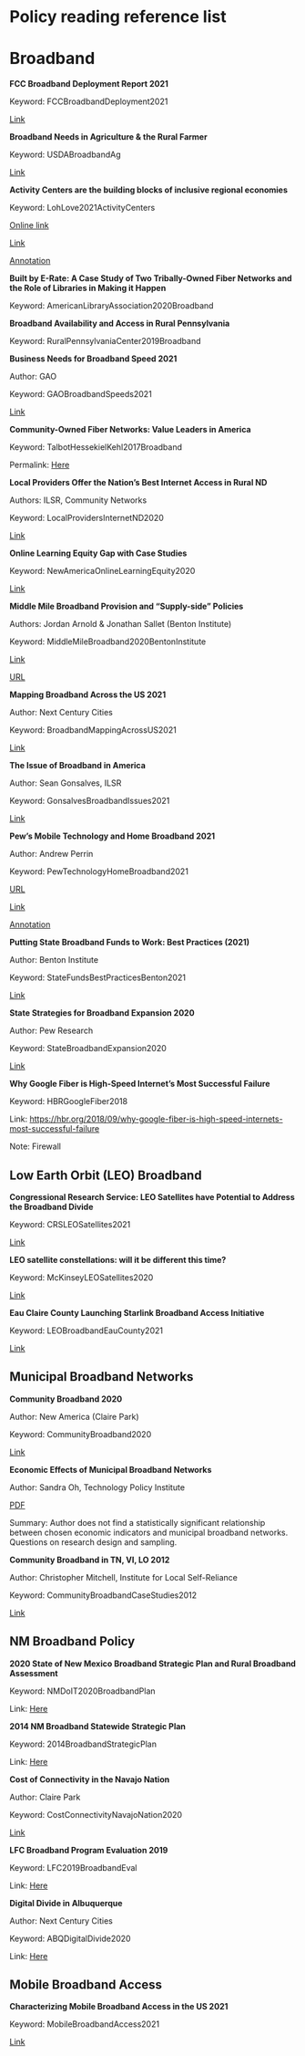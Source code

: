 # Policy reading reference list
    
# Broadband
**FCC Broadband Deployment Report 2021**

Keyword: FCCBroadbandDeployment2021

[Link](https://drive.google.com/file/d/1If0MEOfCsDtKpviHDzSTM4h5Eh7LozCT/view?usp=sharing)

**Broadband Needs in Agriculture & the Rural Farmer**

Keyword: USDABroadbandAg

[Link](https://drive.google.com/file/d/15vnOwg93CTrEBAmQVPj_lJWGt2c-Ah6z/view?usp=sharing)

**Activity Centers are the building blocks of inclusive regional economies**

Keyword: LohLove2021ActivityCenters

[Online link](https://www.brookings.edu/research/the-future-of-the-inclusive-economy-is-in-activity-centers/)

[Link](https://drive.google.com/file/d/1giE6qFKET4KO5fYLdXIRcW3MxjSVz6fQ/view?usp=sharing)

[Annotation](https://docs.google.com/document/d/1RNwZxytMtJg1Oxyv7YwgdIEC58pOk3sUU5K2H029Oz8/edit?usp=sharing)

**Built by E-Rate: A Case Study of Two Tribally-Owned Fiber Networks and the Role of Libraries in Making it Happen**

Keyword: AmericanLibraryAssociation2020Broadband

**Broadband Availability and Access in Rural Pennsylvania**

Keyword: RuralPennsylvaniaCenter2019Broadband

**Business Needs for Broadband Speed 2021**

Author: GAO

Keyword: GAOBroadbandSpeeds2021

[Link](https://drive.google.com/file/d/1OgUNBx-cd47poed_T60qx0UJHD0l5-rY/view?usp=sharing)

**Community-Owned Fiber Networks: Value Leaders in America**

Keyword: TalbotHessekielKehl2017Broadband

Permalink: [Here](http://nrs.harvard.edu/urn-3:HUL.InstRepos:34623859)

**Local Providers Offer the Nation’s Best Internet Access in Rural ND**

Authors: ILSR, Community Networks

Keyword: LocalProvidersInternetND2020

[Link](https://drive.google.com/file/d/1zhsQXfvWPD4Gyn6ZHSx3pmn1hJWDshD1/view?usp=sharing)

**Online Learning Equity Gap with Case Studies**

Keyword: NewAmericaOnlineLearningEquity2020

[Link](https://drive.google.com/file/d/1FIdSqPe2p9VJKoh408meGJuvWjhR3UNC/view?usp=sharing)

**Middle Mile Broadband Provision and “Supply-side” Policies**

Authors: Jordan Arnold & Jonathan Sallet (Benton Institute)

Keyword: MiddleMileBroadband2020BentonInstitute

[Link](https://drive.google.com/file/d/1Qrjzz2e8KS65PsgLx4ULQQHqCB2Wwrs6/view?usp=sharing)

[URL](https://www.benton.org/publications/middle-mile)

**Mapping Broadband Across the US 2021**

Author: Next Century Cities

Keyword: BroadbandMappingAcrossUS2021

[Link](https://drive.google.com/file/d/109H6v03MmaO2Pn064HYw8uYyjcwJUzKT/view?usp=sharing)

**The Issue of Broadband in America**

Author: Sean Gonsalves, ILSR

Keyword: GonsalvesBroadbandIssues2021

[Link](https://drive.google.com/file/d/1XN12_0-dglLNrHoO_s5dJUAlt9dpSgiF/view?usp=sharing)

**Pew’s Mobile Technology and Home Broadband 2021**

Author: Andrew Perrin

Keyword: PewTechnologyHomeBroadband2021

[URL](https://www.pewresearch.org/internet/2021/06/03/mobile-technology-and-home-broadband-2021/)

[Link](https://drive.google.com/file/d/1u8tCLqMDwFd9t9PJ8hUoce2YIG1FjSIi/view?usp=sharing)

[Annotation](https://docs.google.com/document/d/1T4EwOP1yeopjVd3q1YsJkFBGEckKH1Ez2wCHPFbl6Gw/edit?usp=sharing)

**Putting State Broadband Funds to Work: Best Practices (2021)**

Author: Benton Institute

Keyword: StateFundsBestPracticesBenton2021

[Link](https://drive.google.com/file/d/1pJJXlFSZVcvLXrIPWdNmQHf_eNHc6_ae/view?usp=sharing)

**State Strategies for Broadband Expansion 2020**

Author: Pew Research

Keyword: StateBroadbandExpansion2020

[Link](https://drive.google.com/file/d/1uea6qT3VIZbdeKJsXT-mMk-StFcqVGAo/view?usp=sharing)

**Why Google Fiber is High-Speed Internet’s Most Successful Failure**

Keyword: HBRGoogleFiber2018

Link: https://hbr.org/2018/09/why-google-fiber-is-high-speed-internets-most-successful-failure

Note: Firewall

## Low Earth Orbit (LEO) Broadband

**Congressional Research Service: LEO Satellites have Potential to Address the Broadband Divide**

Keyword: CRSLEOSatellites2021

[Link](https://drive.google.com/file/d/1CtoUDJZ_Dudx2RfKFbOvGJ763dy0mHaI/view?usp=sharing)

**LEO satellite constellations: will it be different this time?**

Keyword: McKinseyLEOSatellites2020

[Link](https://drive.google.com/file/d/1sLTW22SSS6JWJcv1iyli66DJ65PLHwAy/view?usp=sharing)

**Eau Claire County Launching Starlink Broadband Access Initiative**

Keyword: LEOBroadbandEauCounty2021

[Link](https://drive.google.com/file/d/1ACnSjS_04MNELdk2ZR65VoVgjkwcJwza/view?usp=sharing)

## Municipal Broadband Networks

**Community Broadband 2020**

Author: New America (Claire Park)

Keyword: CommunityBroadband2020

[Link](https://drive.google.com/file/d/1IecrFqYNSgP06zJuk1buAuoGLtX8K3q_/view?usp=sharing)

**Economic Effects of Municipal Broadband Networks**

Author: Sandra Oh, Technology Policy Institute

[PDF](https://drive.google.com/file/d/14Yj-yV945GlxxPRcha2uYQ8c2UfxcCuC/view?usp=sharing)

Summary: Author does not find a statistically significant relationship between chosen economic indicators and municipal broadband networks. Questions on research design and sampling.

**Community Broadband in TN, VI, LO 2012**

Author: Christopher Mitchell, Institute for Local Self-Reliance

Keyword: CommunityBroadbandCaseStudies2012

[Link](https://drive.google.com/file/d/1CqQ9YfIsQdiNASIIC95VSazfaqbrsARE/view?usp=sharing)

## NM Broadband Policy

**2020 State of New Mexico Broadband Strategic Plan and Rural Broadband Assessment**

Keyword: NMDoIT2020BroadbandPlan

Link: [Here](https://www.ctcnet.us/publications/state-of-new-mexico-broadband-strategic-plan-and-rural-broadband-assessment/) 

**2014 NM Broadband Statewide Strategic Plan**

Keyword: 2014BroadbandStrategicPlan

Link: [Here](https://drive.google.com/file/d/1ZVb1Niey6LvD3Pl9Oj4QrjyE__tDsWWD/view?usp=sharing)

**Cost of Connectivity in the Navajo Nation**

Author: Claire Park

Keyword: CostConnectivityNavajoNation2020

[Link](https://drive.google.com/file/d/1tvAmkeg-ou2q8q3edIUaudZr7EHWhizn/view?usp=sharing)

**LFC Broadband Program Evaluation 2019**

Keyword: LFC2019BroadbandEval

Link: [Here](https://drive.google.com/file/d/1b2mRTr6ycsqhxPs2HWMiCToGW44d_arh/view?usp=sharing)

**Digital Divide in Albuquerque**

Author: Next Century Cities

Keyword: ABQDigitalDivide2020

Link: [Here](https://drive.google.com/file/d/1H7G2iKp6JDb2QiU9aJ4Jk0_2_9In0gx1/view?usp=sharing)

## Mobile Broadband Access

**Characterizing Mobile Broadband Access in the US 2021**

Keyword: MobileBroadbandAccess2021

[Link](https://drive.google.com/file/d/1762NgrIjFdj0YxX4boHVwjxDzQ2WBL9L/view?usp=sharing)




